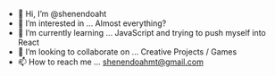 - 👋 Hi, I’m @shenendoaht
- 👀 I’m interested in ...                  Almost everything?
- 🌱 I’m currently learning ...             JavaScript and trying to push myself into React
- 💞️ I’m looking to collaborate on ...      Creative Projects / Games 
- 📫 How to reach me ...                    shenendoahmt@gmail.com

<!---
shenendoaht/shenendoaht is a ✨ special ✨ repository because its `README.md` (this file) appears on your GitHub profile.
You can click the Preview link to take a look at your changes.
--->
